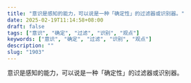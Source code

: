 ```yaml
---
title: "意识是感知的能力，可以说是一种「确定性」的过滤器或识别器。"
date: 2025-02-19T11:14:58+08:00
draft: false
tags: ["意识", "确定", "过滤", "识别", "观点"]
keywords: ["意识", "确定", "过滤", "识别", "观点"]
description: ""
slug: "1903"
---
```


意识是感知的能力，可以说是一种「确定性」的过滤器或识别器。